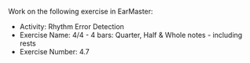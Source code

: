 Work on the following exercise in EarMaster:
- Activity: Rhythm Error Detection
- Exercise Name: 4/4 - 4 bars: Quarter, Half & Whole notes - including rests
- Exercise Number: 4.7
